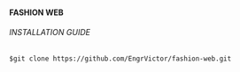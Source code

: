 #### FASHION WEB

###### INSTALLATION GUIDE

```
$git clone https://github.com/EngrVictor/fashion-web.git
```
